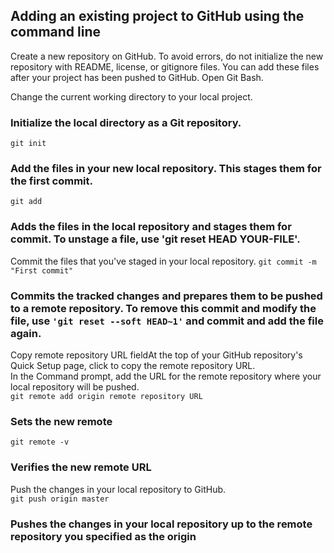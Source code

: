 ## Adding an existing project to GitHub using the command line   

Create a new repository on GitHub. To avoid errors, do not initialize the new repository with README, license, or gitignore files. You can add these files after your project has been pushed to GitHub.
Open Git Bash.

Change the current working directory to your local project.

### Initialize the local directory as a Git repository.   
```git init```   

### Add the files in your new local repository. This stages them for the first commit.
```git add```   

### Adds the files in the local repository and stages them for commit. To unstage a file, use 'git reset HEAD YOUR-FILE'.
Commit the files that you've staged in your local repository.
```git commit -m "First commit"```   

### Commits the tracked changes and prepares them to be pushed to a remote repository. To remove this commit and modify the file, use ```'git reset --soft HEAD~1'``` and commit and add the file again.
Copy remote repository URL fieldAt the top of your GitHub repository's Quick Setup page, click  to copy the remote repository URL.   
In the Command prompt, add the URL for the remote repository where your local repository will be pushed.   
```git remote add origin remote repository URL```   

### Sets the new remote
```git remote -v```   

### Verifies the new remote URL
Push the changes in your local repository to GitHub.   
```git push origin master```   
### Pushes the changes in your local repository up to the remote repository you specified as the origin

